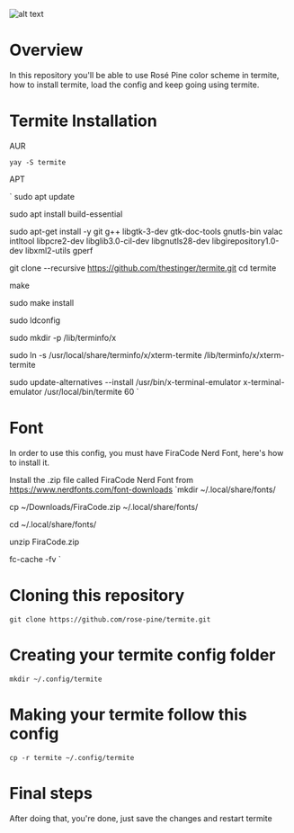 ![alt text](https://cdn.discordapp.com/attachments/608697372054126594/775783910243303504/unknown.png)

# Overview
In this repository you'll be able to use Rosé Pine color scheme in termite, how to install termite, load the config and keep going using termite.

# Termite Installation
AUR

`yay -S termite
`


APT

`
sudo apt update

sudo apt install build-essential

sudo apt-get install -y git g++ libgtk-3-dev gtk-doc-tools gnutls-bin valac intltool libpcre2-dev libglib3.0-cil-dev libgnutls28-dev libgirepository1.0-dev libxml2-utils gperf

git clone --recursive https://github.com/thestinger/termite.git
cd termite

make

sudo make install

sudo ldconfig

sudo mkdir -p /lib/terminfo/x

sudo ln -s /usr/local/share/terminfo/x/xterm-termite /lib/terminfo/x/xterm-termite

sudo update-alternatives --install /usr/bin/x-terminal-emulator x-terminal-emulator /usr/local/bin/termite 60
`
# Font
In order to use this config, you must have FiraCode Nerd Font, here's how to install it.

Install the .zip file called FiraCode Nerd Font from https://www.nerdfonts.com/font-downloads
`mkdir ~/.local/share/fonts/

cp ~/Downloads/FiraCode.zip ~/.local/share/fonts/

cd ~/.local/share/fonts/

unzip FiraCode.zip

fc-cache -fv
`
# Cloning this repository 
`git clone https://github.com/rose-pine/termite.git
`

# Creating your termite config folder
`mkdir ~/.config/termite
`

# Making your termite follow this config
`
cp -r termite ~/.config/termite
`
# Final steps
After doing that, you're done, just save the changes and restart termite


